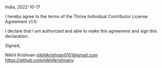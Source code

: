 India, 2022-10-17

I hereby agree to the terms of the Thrive Individual Contributor License
Agreement v1.0.

I declare that I am authorized and able to make this agreement and sign this
declaration.

Signed,

Nikhil Krishnan nikhilkrishnan0101@gmail.com https://github.com/nikhilkrishnanv
